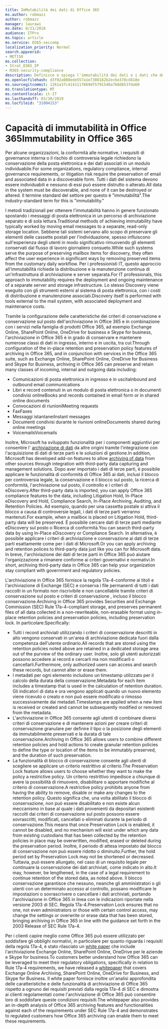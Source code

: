```yaml
---
title: ImMutabilità dei dati di Office 365
ms.author: robmazz
author: robmazz
manager: laurawi
ms.date: 8/21/2018
audience: ITPro
ms.topic: article
ms.service: O365-seccomp
localization_priority: Normal
search.appverid:
- MET150
ms.collection:
- Strat_O365_IP
- M365-security-compliance
description: Definisce e spiega l'immutabilità dei dati o i dati che devono essere individuabili e che non possono essere distrutti o modificati.
ms.openlocfilehash: d3f02a088ede557a1e7308182b2ec6e378cd418e
ms.sourcegitcommit: 1261a37c414111f869df5791548a768d853fda60
ms.translationtype: MT
ms.contentlocale: it-IT
ms.lasthandoff: 03/30/2019
ms.locfileid: "31004153"
---
```

# <a name="immutability-in-office-365"></a><span data-ttu-id="9f0f6-103">Capacità di immutabilità in Office 365</span><span class="sxs-lookup"><span data-stu-id="9f0f6-103">Immutability in Office 365</span></span>
<span data-ttu-id="9f0f6-104">Per alcune organizzazioni, la conformità alle normative, i requisiti di governance interna o il rischio di controversia legale richiedono la conservazione della posta elettronica e dei dati associati in un modulo individuabile.</span><span class="sxs-lookup"><span data-stu-id="9f0f6-104">For some organizations, regulatory compliance, internal governance requirements, or litigation risk require the preservation of email and associated data in a discoverable form.</span></span> <span data-ttu-id="9f0f6-105">Tutti i dati del sistema devono essere individuabili e nessuno di essi può essere distrutto o alterato.</span><span class="sxs-lookup"><span data-stu-id="9f0f6-105">All data in the system must be discoverable, and none of it can be destroyed or altered.</span></span> <span data-ttu-id="9f0f6-106">Il termine standard del settore per questo è "immutabilità".</span><span class="sxs-lookup"><span data-stu-id="9f0f6-106">The industry-standard term for this is "immutability."</span></span> 

<span data-ttu-id="9f0f6-107">I metodi tradizionali per ottenere l'immutabilità hanno in genere funzionato spostando i messaggi di posta elettronica in un percorso di archiviazione separato e di sola lettura.</span><span class="sxs-lookup"><span data-stu-id="9f0f6-107">Traditional methods of achieving immutability have typically worked by moving email messages to a separate, read-only storage location.</span></span> <span data-ttu-id="9f0f6-108">Sebbene tali sistemi servano allo scopo di preservare gli elementi delle cassette postali per l'individuazione, spesso influiscono sull'esperienza degli utenti in modo significativo rimuovendo gli elementi conservati dal flusso di lavoro giornaliero consueto.</span><span class="sxs-lookup"><span data-stu-id="9f0f6-108">While such systems serve the purpose of preserving mailbox items for discovery, they often affect the user experience in significant ways by removing preserved items from the customary daily workflow.</span></span> <span data-ttu-id="9f0f6-109">Per i professionisti IT, questo approccio all'immutabilità richiede la distribuzione e la manutenzione continua di un'infrastruttura di archiviazione e server separata.</span><span class="sxs-lookup"><span data-stu-id="9f0f6-109">For IT professionals, this approach to immutability requires the deployment and ongoing maintenance of a separate server and storage infrastructure.</span></span> <span data-ttu-id="9f0f6-110">Lo stesso Discovery viene eseguito con gli strumenti esterni al sistema di posta elettronica, con i costi di distribuzione e manutenzione associati.</span><span class="sxs-lookup"><span data-stu-id="9f0f6-110">Discovery itself is performed with tools external to the mail system, with associated deployment and maintenance costs.</span></span>

<span data-ttu-id="9f0f6-111">Tramite la configurazione delle caratteristiche dei criteri di conservazione e conservazione sul posto dell'archiviazione in Office 365 e in combinazione con i servizi nella famiglia di prodotti Office 365, ad esempio Exchange Online, SharePoint Online, OneDrive for business e Skype for business, l'archiviazione in Office 365 è in grado di conservare e mantenere numerose classi di dati in ingresso, interno e in uscita, tra cui:</span><span class="sxs-lookup"><span data-stu-id="9f0f6-111">Through configuration of the in-place retention and preservation policy features of archiving in Office 365, and in conjunction with services in the Office 365 suite, such as Exchange Online, SharePoint Online, OneDrive for Business and Skype for Business, archiving in Office 365 can preserve and retain many classes of incoming, internal and outgoing data including:</span></span>
- <span data-ttu-id="9f0f6-112">Comunicazioni di posta elettronica in ingresso e in uscita</span><span class="sxs-lookup"><span data-stu-id="9f0f6-112">Inbound and outbound email communications</span></span>
- <span data-ttu-id="9f0f6-113">Libri e record contenuti in un modulo di posta elettronica o in documenti condivisi online</span><span class="sxs-lookup"><span data-stu-id="9f0f6-113">Books and records contained in email form or in shared online documents</span></span>
- <span data-ttu-id="9f0f6-114">Convocazioni di riunioni</span><span class="sxs-lookup"><span data-stu-id="9f0f6-114">Meeting requests</span></span>
- <span data-ttu-id="9f0f6-115">Fax</span><span class="sxs-lookup"><span data-stu-id="9f0f6-115">Faxes</span></span>
- <span data-ttu-id="9f0f6-116">Messaggi istantanei</span><span class="sxs-lookup"><span data-stu-id="9f0f6-116">Instant messages</span></span>
- <span data-ttu-id="9f0f6-117">Documenti condivisi durante le riunioni online</span><span class="sxs-lookup"><span data-stu-id="9f0f6-117">Documents shared during online meetings</span></span>
- <span data-ttu-id="9f0f6-118">Voicemails</span><span class="sxs-lookup"><span data-stu-id="9f0f6-118">Voicemails</span></span>

<span data-ttu-id="9f0f6-119">Inoltre, Microsoft ha sviluppato funzionalità per i componenti aggiuntivi per consentire l' [archiviazione di dati](https://support.office.com/article/Archiving-third-party-data-in-Office-365-0ce338d5-3666-4a18-86ab-c6910ff408cc) da altre origini tramite l'integrazione con l'acquisizione di dati di terze parti e le soluzioni di gestione.</span><span class="sxs-lookup"><span data-stu-id="9f0f6-119">In addition, Microsoft has developed add-on features to allow [archiving of data](https://support.office.com/article/Archiving-third-party-data-in-Office-365-0ce338d5-3666-4a18-86ab-c6910ff408cc) from other sources through integration with third-party data capturing and management solutions.</span></span> <span data-ttu-id="9f0f6-120">Dopo aver importato i dati di terze parti, è possibile applicare le funzionalità di conformità di Office 365 ai dati, inclusi il blocco per controversia legale, la conservazione e il blocco sul posto, la ricerca di conformità, l'archiviazione sul posto, il controllo e i criteri di eDiscovery.</span><span class="sxs-lookup"><span data-stu-id="9f0f6-120">After third-party data is imported, you can apply Office 365 compliance features to the data, including Litigation Hold, In-Place eDiscovery and Hold, Compliance Search, In-Place Archiving, Auditing, and Retention Policies.</span></span> <span data-ttu-id="9f0f6-121">Ad esempio, quando per una cassetta postale si attiva il blocco a causa di controversie legali, i dati di terze parti verranno mantenuti.</span><span class="sxs-lookup"><span data-stu-id="9f0f6-121">For example, when a mailbox is placed on Litigation Hold, third-party data will be preserved.</span></span> <span data-ttu-id="9f0f6-122">È possibile cercare dati di terze parti mediante eDiscovery sul posto o Ricerca di conformità.</span><span class="sxs-lookup"><span data-stu-id="9f0f6-122">You can search third-party data by using In-Place eDiscovery or Compliance Search.</span></span> <span data-ttu-id="9f0f6-123">In alternativa, è possibile applicare i criteri di archiviazione e conservazione ai dati di terze parti esattamente come per i dati di Microsoft.</span><span class="sxs-lookup"><span data-stu-id="9f0f6-123">Or you can apply archiving and retention polices to third-party data just like you can for Microsoft data.</span></span> <span data-ttu-id="9f0f6-124">In breve, l'archiviazione dei dati di terze parti in Office 365 può aiutare l'organizzazione a rimanere conforme ai criteri governativi e normativi.</span><span class="sxs-lookup"><span data-stu-id="9f0f6-124">In short, archiving third-party data in Office 365 can help your organization stay compliant with government and regulatory policies.</span></span>

<span data-ttu-id="9f0f6-125">L'archiviazione in Office 365 fornisce la regola 17a-4-conforme ai titoli e l'archiviazione di Exchange (SEC) e conserva i file permanenti di tutti i dati raccolti in un formato non riscrivibile e non cancellabile tramite criteri di conservazione sul posto e criteri di conservazione , incluso il blocco conservazione.</span><span class="sxs-lookup"><span data-stu-id="9f0f6-125">Archiving in Office 365 provides Securities and Exchange Commission (SEC) Rule 17a-4-compliant storage, and preserves permanent files of all data collected in a non-rewriteable, non-erasable format using in-place retention policies and preservation policies, including preservation lock.</span></span> <span data-ttu-id="9f0f6-126">In particolare:</span><span class="sxs-lookup"><span data-stu-id="9f0f6-126">Specifically:</span></span>
- <span data-ttu-id="9f0f6-127">Tutti i record archiviati utilizzando i criteri di conservazione descritti in alto vengono conservati in un'area di archiviazione dedicata fuori dalla competenza dell'utente ordinario.</span><span class="sxs-lookup"><span data-stu-id="9f0f6-127">All records that are stored using the retention policies noted above are retained in a dedicated storage area out of the purview of the ordinary user.</span></span> <span data-ttu-id="9f0f6-128">Inoltre, solo gli utenti autorizzati possono accedere ai record e cercarli ma non modificarli o cancellarli.</span><span class="sxs-lookup"><span data-stu-id="9f0f6-128">Furthermore, only authorized users can access and search these records, but cannot alter or erase them.</span></span>
- <span data-ttu-id="9f0f6-129">I metadati per ogni elemento includono un timestamp utilizzato per il calcolo della durata della conservazione.</span><span class="sxs-lookup"><span data-stu-id="9f0f6-129">Metadata for each item includes a timestamp that is used in the calculation of retention duration.</span></span> <span data-ttu-id="9f0f6-130">Gli indicatori di data e ora vengono applicati quando un nuovo elemento viene ricevuto o creato e non può essere modificato o rimosso successivamente dai metadati.</span><span class="sxs-lookup"><span data-stu-id="9f0f6-130">Timestamps are applied when a new item is received or created and cannot be subsequently modified or removed from the metadata.</span></span>
- <span data-ttu-id="9f0f6-131">L'archiviazione in Office 365 consente agli utenti di combinare diversi criteri di conservazione e di mantenere azioni per creare criteri di conservazione granulare per definire il tipo o la posizione degli elementi da immutabilmente preservati e la durata di tale conservazione.</span><span class="sxs-lookup"><span data-stu-id="9f0f6-131">Archiving in Office 365 allows users to combine different retention policies and hold actions to create granular retention policies to define the type or location of the items to be immutably preserved, and the duration of such preservation.</span></span>
- <span data-ttu-id="9f0f6-132">La funzionalità di blocco di conservazione consente agli utenti di scegliere se applicare un criterio restrittivo al criterio.</span><span class="sxs-lookup"><span data-stu-id="9f0f6-132">The Preservation Lock feature allows users to choose whether they want to make the policy a restrictive policy.</span></span> <span data-ttu-id="9f0f6-133">Un criterio restrittivo impedisce a chiunque di avere la possibilità di rimuovere, disabilitare o apportare modifiche al criterio di conservazione.</span><span class="sxs-lookup"><span data-stu-id="9f0f6-133">A restrictive policy prohibits anyone from having the ability to remove, disable or make any changes to the retention policy.</span></span> <span data-ttu-id="9f0f6-134">Questo significa che, una volta abilitato il blocco di conservazione, non può essere disabilitato e non esiste alcun meccanismo in base al quale i dati provenienti da depositari esistenti raccolti dai criteri di conservazione sul posto possono essere sovrascritti, modificati, cancellati o eliminati durante la periodo di conservazione.</span><span class="sxs-lookup"><span data-stu-id="9f0f6-134">This means that once Preservation Lock is enabled, it cannot be disabled, and no mechanism will exist under which any data from existing custodians that has been collected by the retention policies in place may be overwritten, modified, erased or deleted during the preservation period.</span></span> <span data-ttu-id="9f0f6-135">Inoltre, il periodo di attesa impostato dal blocco di conservazione non può essere ridotto o diminuito.</span><span class="sxs-lookup"><span data-stu-id="9f0f6-135">Further, the hold period set by Preservation Lock may not be shortened or decreased.</span></span> <span data-ttu-id="9f0f6-136">Tuttavia, può essere allungato, nel caso di un requisito legale per continuare la conservazione dei dati archiviati, come indicato in alto.</span><span class="sxs-lookup"><span data-stu-id="9f0f6-136">It may, however, be lengthened, in the case of a legal requirement to continue retention of the stored data, as noted above.</span></span> <span data-ttu-id="9f0f6-137">Il blocco conservazione garantisce che nessuno, neanche gli amministratori o gli utenti con un determinato accesso al controllo, possano modificare le impostazioni o sovrascrivere o cancellare i dati archiviati, portando l'archiviazione in Office 365 in linea con le indicazioni riportate nella versione 2003 di SEC. Regola 17a-4.</span><span class="sxs-lookup"><span data-stu-id="9f0f6-137">Preservation Lock ensures that no one, not even administrators or those with certain control access, may change the settings or overwrite or erase data that has been stored, bringing archiving in Office 365 in line with the guidance set forth in the 2003 Release of SEC Rule 17a-4.</span></span>

<span data-ttu-id="9f0f6-138">Per i clienti capire meglio come Office 365 può essere utilizzato per soddisfare gli obblighi normativi, in particolare per quanto riguarda i requisiti della regola 17a-4, è stato rilasciato un [white paper](https://go.microsoft.com/fwlink/?linkid=830440) che include l'archiviazione Exchange Online, SharePoint Online, OneDrive per le aziende e Skype for business.</span><span class="sxs-lookup"><span data-stu-id="9f0f6-138">To customers better understand how Office 365 can be leveraged to meet their regulatory obligations, specifically in relation to Rule 17a-4 requirements, we have released a [whitepaper](https://go.microsoft.com/fwlink/?linkid=830440) that covers Exchange Online Archiving, SharePoint Online, OneDrive for Business, and Skype for Business.</span></span> <span data-ttu-id="9f0f6-139">Il white paper fornisce inoltre un'analisi approfondita delle caratteristiche e delle funzionalità di archiviazione di Office 365 rispetto a ognuno dei requisiti previsti dalla regola 17a-4 di SEC e dimostra ai clienti regolamentati come l'archiviazione di Office 365 può consentire loro di soddisfare queste condizioni requisiti.</span><span class="sxs-lookup"><span data-stu-id="9f0f6-139">The whitepaper also provides an in-depth analysis of Office 365 archiving features and functionalities against each of the requirements under SEC Rule 17a-4 and demonstrates to regulated customers how Office 365 archiving can enable them to meet these requirements.</span></span>